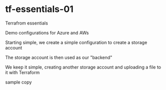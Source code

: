 # tf-essentials-01
Terrafrom essentials

Demo configurations for Azure and AWs

Starting simple, we create a simple configuration to create a storage account

The storage account is then used as our "backend"

We keep it simple, creating another storage account and uploading a file to it with Terraform

sample copy
